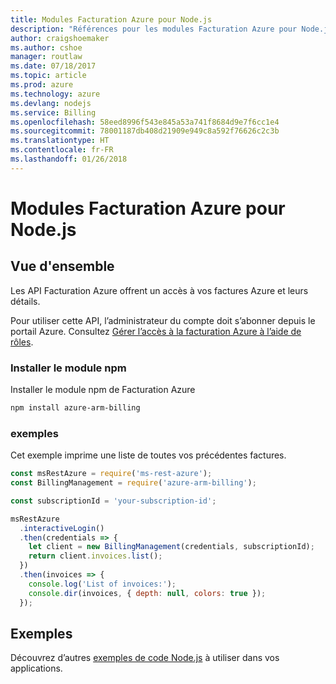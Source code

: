 ```yaml
---
title: Modules Facturation Azure pour Node.js
description: "Références pour les modules Facturation Azure pour Node.js"
author: craigshoemaker
ms.author: cshoe
manager: routlaw
ms.date: 07/18/2017
ms.topic: article
ms.prod: azure
ms.technology: azure
ms.devlang: nodejs
ms.service: Billing
ms.openlocfilehash: 58eed8996f543e845a53a741f8684d9e7f6cc1e4
ms.sourcegitcommit: 78001187db408d21909e949c8a592f76626c2c3b
ms.translationtype: HT
ms.contentlocale: fr-FR
ms.lasthandoff: 01/26/2018
---
```

# <a name="azure-billing-modules-for-nodejs"></a>Modules Facturation Azure pour Node.js

## <a name="overview"></a>Vue d'ensemble
Les API Facturation Azure offrent un accès à vos factures Azure et leurs détails.

Pour utiliser cette API, l’administrateur du compte doit s’abonner depuis le portail Azure. Consultez [Gérer l’accès à la facturation Azure à l’aide de rôles](https://docs.microsoft.com/azure/billing/billing-manage-access).

### <a name="install-the-npm-module"></a>Installer le module npm 

Installer le module npm de Facturation Azure 

```bash
npm install azure-arm-billing
```
### <a name="example"></a>exemples 
 
Cet exemple imprime une liste de toutes vos précédentes factures.
 
```javascript 
const msRestAzure = require('ms-rest-azure');
const BillingManagement = require('azure-arm-billing');

const subscriptionId = 'your-subscription-id';

msRestAzure
  .interactiveLogin()
  .then(credentials => {
    let client = new BillingManagement(credentials, subscriptionId);
    return client.invoices.list();
  })
  .then(invoices => {
    console.log('List of invoices:');
    console.dir(invoices, { depth: null, colors: true });
  });
``` 


## <a name="samples"></a>Exemples

Découvrez d’autres [exemples de code Node.js](https://azure.microsoft.com/resources/samples/?platform=nodejs) à utiliser dans vos applications.
